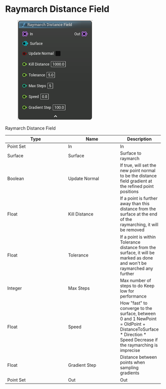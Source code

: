 # Raymarch Distance Field

<div align="left" data-full-width="false">

<figure><img src="Raymarch_Distance_Field.png" alt=""><figcaption></figcaption></figure>

</div>

Raymarch Distance Field

<table>
<thead><tr><th width="250">Type</th><th width="200">Name</th><th>Description</th></tr></thead>
<tbody>
<tr><td>Point Set</td><td>In</td><td>In</td></tr>
<tr><td>Surface</td><td>Surface</td><td>Surface to raymarch</td></tr>
<tr><td>Boolean</td><td>Update Normal</td><td>If true, will set the new point normal to be the distance field gradient
at the refined point positions</td></tr>
<tr><td>Float</td><td>Kill Distance</td><td>If a point is further away than this distance from the surface
at the end of the raymarching, it will be removed</td></tr>
<tr><td>Float</td><td>Tolerance</td><td>If a point is within Tolerance distance from the surface,
it will be marked as done and won't be raymarched any further</td></tr>
<tr><td>Integer</td><td>Max Steps</td><td>Max number of steps to do
Keep low for performance</td></tr>
<tr><td>Float</td><td>Speed</td><td>How "fast" to converge to the surface, between 0 and 1
NewPoint = OldPoint + DistanceToSurface * Direction * Speed
Decrease if the raymarching is imprecise</td></tr>
<tr><td>Float</td><td>Gradient Step</td><td>Distance between points when sampling gradients</td></tr>
<tr><td>Point Set</td><td>Out</td><td>Out</td></tr>
</tbody>
</table>